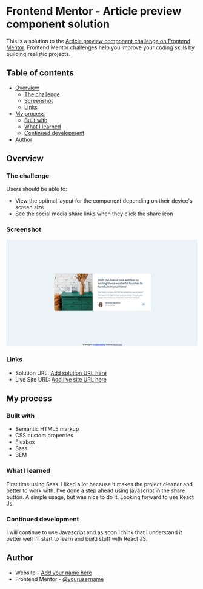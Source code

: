 # Frontend Mentor - Article preview component solution

This is a solution to the [Article preview component challenge on Frontend Mentor](https://www.frontendmentor.io/challenges/article-preview-component-dYBN_pYFT). Frontend Mentor challenges help you improve your coding skills by building realistic projects.

## Table of contents

- [Overview](#overview)
  - [The challenge](#the-challenge)
  - [Screenshot](#screenshot)
  - [Links](#links)
- [My process](#my-process)
  - [Built with](#built-with)
  - [What I learned](#what-i-learned)
  - [Continued development](#continued-development)
- [Author](#author)

## Overview

### The challenge

Users should be able to:

- View the optimal layout for the component depending on their device's screen size
- See the social media share links when they click the share icon

### Screenshot

![](./screenshot.png)

### Links

- Solution URL: [Add solution URL here](https://github.com/mlzzi/article-preview-component-master)
- Live Site URL: [Add live site URL here](https://mlzzi.github.io/article-preview-component-master/)

## My process

### Built with

- Semantic HTML5 markup
- CSS custom properties
- Flexbox
- Sass
- BEM

### What I learned

First time using Sass. I liked a lot because it makes the project cleaner and better to work with.
I've done a step ahead using javascript in the share button. A simple usage, but was nice to do it. Looking forward to use React Js.

### Continued development

I will continue to use Javascript and as soon I think that I understand it better well I'll start to learn and build stuff with React JS.

## Author

- Website - [Add your name here](https://www.linkedin.com/in/muriloluzzi/)
- Frontend Mentor - [@yourusername](https://www.frontendmentor.io/profile/mlzzi)
